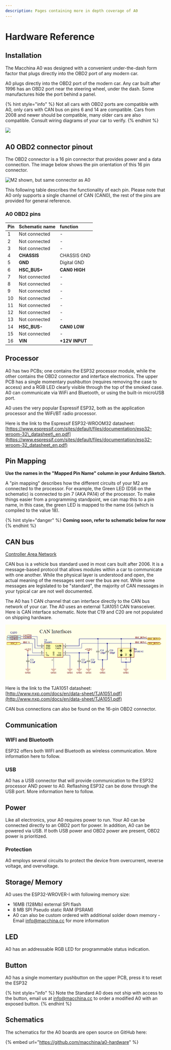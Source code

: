 ```yaml
---
description: Pages containing more in depth coverage of A0
---
```


# Hardware Reference

## Installation

The Macchina A0 was designed with a convenient under-the-dash form factor that plugs directly into the OBD2 port of any modern car. 

A0 plugs directly into the OBD2 port of the modern car. Any car built after 1996 has an OBD2 port near the steering wheel, under the dash. Some manufactures hide the port behind a panel. 

{% hint style="info" %}
Not all cars with OBD2 ports are compatible with A0, only cars with CAN bus on pins 6 and 14 are compatible. Cars from 2008 and newer should be compatible, many older cars are also compatible. Consult wiring diagrams of your car to verify. 
{% endhint %}

![](../.gitbook/assets/utd_09c94.png)

## A0 OBD2 connector pinout

The OBD2 connector is a 16 pin connector that provides power and a data connection. The image below shows the pin orientation of this 16 pin connector.



![M2 shown, but same connector as A0](../.gitbook/assets/utd_connector.png)

This following table describes the functionality of each pin. Please note that A0 only supports a single channel of CAN \(CAN0\), the rest of the pins are provided for general reference.

### A0 OBD2 pins

| Pin | Schematic name | function |
| :--- | :--- | :--- |
| 1 | Not connected | - |
| 2 | Not connected | - |
| 3 | Not connected | - |
| 4 | **CHASSIS** | CHASSIS GND |
| 5 | **GND** | Digital GND |
| 6 | **HSC\_BUS+** | **CAN0 HIGH** |
| 7 | Not connected | - |
| 8 | Not connected | - |
| 9 | Not connected | - |
| 10 | Not connected | - |
| 11 | Not connected | - |
| 12 | Not connected | - |
| 13 | Not connected | - |
| 14 | **HSC\_BUS-** | **CAN0 LOW** |
| 15 | Not connected | - |
| 16 | **VIN** | **+12V INPUT** |

## Processor

A0 has two PCBs; one contains the ESP32 processor module, while the other contains the OBD2 connector and interface electronics. The upper PCB has a single momentary pushbutton \(requires removing the case to access\) and a RGB LED clearly visible through the top of the smoked case. A0 can communicate via WiFi and Bluetooth, or using the built-in microUSB port.

A0 uses the very popular Espressif ESP32, both as the application processor and the WiFi/BT radio processor.

Here is the link to the Espressif ESP32-WROOM32 datasheet: [https://www.espressif.com/sites/default/files/documentation/esp32-wroom-32\_datasheet\_en.pdf](https://www.espressif.com/sites/default/files/documentation/esp32-wroom-32_datasheet_en.pdf)

## Pin Mapping

**Use the names in the "Mapped Pin Name" column in your Arduino Sketch.**

A "pin mapping" describes how the different circuits of your M2 are connected to the processor. For example, the Green LED \(DS6 on the schematic\) is connected to pin 7 \(AKA PA14\) of the processor. To make things easier from a programming standpoint, we can map this to a pin name, in this case, the green LED is mapped to the name `DS6` \(which is compiled to the value 18\).

{% hint style="danger" %}
**Coming soon, refer to schematic below for now**
{% endhint %}

## CAN bus

[Controller Area Network](https://en.wikipedia.org/wiki/CAN_bus)​

CAN bus is a vehicle bus standard used in most cars built after 2006. It is a message-based protocol that allows modules within a car to communicate with one another. While the physical layer is understood and open, the actual meaning of the messages sent over the bus are not. While some messages are legislated to be "standard", the majority of CAN messages in your typical car are not well documented.

The A0 has 1 CAN channel that can interface directly to the CAN bus network of your car. The A0 uses an external TJA1051 CAN transceiver. Here is CAN interface schematic. Note that C19 and C20 are not populated on shipping hardware. 

![](../.gitbook/assets/2020-08-13-14_21_06-sch-01032-r0-schem.pdf-adobe-acrobat-reader-dc.png)



Here is the link to the TJA1051 datasheet: [http://www.nxp.com/docs/en/data-sheet/TJA1051.pdf](http://www.nxp.com/docs/en/data-sheet/TJA1051.pdf)​

CAN bus connections can also be found on the 16-pin OBD2 connector.

## Communication  <a id="usb"></a>

### WIFI and Bluetooth

ESP32 offers both WIFI and Bluetooth as wireless communication. More information here to follow.

### USB

A0 has a USB connector that will provide communication to the ESP32 processor AND power to A0. Reflashing ESP32 can be done through the USB port. More information here to follow.

## Power

Like all electronics, your A0 requires power to run. Your A0 can be connected directly to an OBD2 port for power. In addition, A0 can be powered via USB. If both USB power and OBD2 power are present, OBD2 power is prioritized. 

### Protection

A0 employs several circuits to protect the device from overcurrent, reverse voltage, and overvoltage.

## Storage/ Memory

A0 uses the ESP32-WROVER-I with following memory size: 

* 16MB \(128Mb\) external SPI flash
* 8 MB SPI Pseudo static RAM \(PSRAM\)
* A0 can also be custom ordered with additional solder down memory - Email info@macchina.cc for more information

## LED <a id="leds"></a>

A0 has an addressable RGB LED for programmable status indication.

## Button <a id="buttons"></a>

A0 has a single momentary pushbutton on the upper PCB, press it to reset the ESP32

{% hint style="info" %}
Note the Standard A0 does not ship with access to the button, email us at info@macchina.cc to order a modified A0 with an exposed button. 
{% endhint %}

## Schematics

The schematics for the A0 boards are open source on GitHub​ here: 

{% embed url="https://github.com/macchina/a0-hardware" %}

